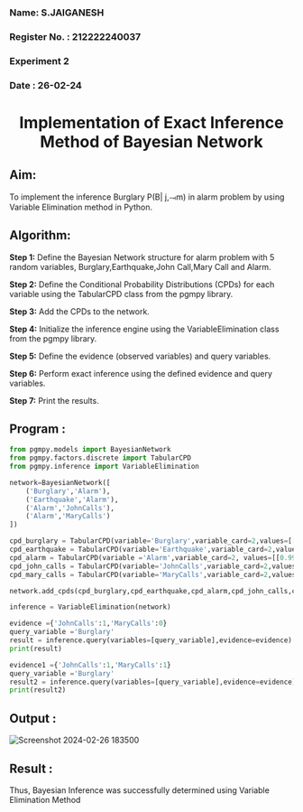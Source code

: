 <H3>Name: S.JAIGANESH</H3>
<H3>Register No. : 212222240037</H3>
<H3>Experiment 2</H3>
<H3>Date : 26-02-24</H3>
<h1 align =center>Implementation of Exact Inference Method of Bayesian Network</h1>

## Aim:
To implement the inference Burglary P(B| j,⥗m) in alarm problem by using Variable Elimination method in Python.

## Algorithm:

**Step 1:** Define the Bayesian Network structure for alarm problem with 5 random variables, Burglary,Earthquake,John Call,Mary Call and Alarm.<br>

**Step 2:** Define the Conditional Probability Distributions (CPDs) for each variable using the TabularCPD class from the pgmpy library.<br>

**Step 3:** Add the CPDs to the network.<br>

**Step 4:** Initialize the inference engine using the VariableElimination class from the pgmpy library.<br>

**Step 5:** Define the evidence (observed variables) and query variables.<br>

**Step 6:** Perform exact inference using the defined evidence and query variables.<br>

**Step 7:** Print the results.<br>

## Program :
```py
from pgmpy.models import BayesianNetwork
from pgmpy.factors.discrete import TabularCPD
from pgmpy.inference import VariableElimination
```

```py
network=BayesianNetwork([
    ('Burglary','Alarm'),
    ('Earthquake','Alarm'),
    ('Alarm','JohnCalls'),
    ('Alarm','MaryCalls')
])
```

```py
cpd_burglary = TabularCPD(variable='Burglary',variable_card=2,values=[[0.999],[0.001]])
cpd_earthquake = TabularCPD(variable='Earthquake',variable_card=2,values=[[0.998],[0.002]])
cpd_alarm = TabularCPD(variable ='Alarm',variable_card=2, values=[[0.999, 0.71, 0.06, 0.05],[0.001, 0.29, 0.94, 0.95]],evidence=['Burglary','Earthquake'],evidence_card=[2,2])
cpd_john_calls = TabularCPD(variable='JohnCalls',variable_card=2,values=[[0.95,0.1],[0.05,0.9]],evidence=['Alarm'],evidence_card=[2])
cpd_mary_calls = TabularCPD(variable='MaryCalls',variable_card=2,values=[[0.99,0.3],[0.01,0.7]],evidence=['Alarm'],evidence_card=[2])
```

```py
network.add_cpds(cpd_burglary,cpd_earthquake,cpd_alarm,cpd_john_calls,cpd_mary_calls)

inference = VariableElimination(network)
```

```py
evidence ={'JohnCalls':1,'MaryCalls':0}
query_variable ='Burglary'
result = inference.query(variables=[query_variable],evidence=evidence)
print(result)
```

```py
evidence1 ={'JohnCalls':1,'MaryCalls':1}
query_variable ='Burglary'
result2 = inference.query(variables=[query_variable],evidence=evidence)
print(result2)
```

## Output :
![Screenshot 2024-02-26 183500](https://github.com/Jaiganesh235/Ex2---AAI/assets/118657189/1df9523a-dea1-42f7-a5be-828ead7e5955)


## Result :
Thus, Bayesian Inference was successfully determined using Variable Elimination Method
